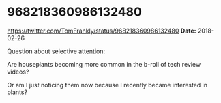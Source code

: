 # 968218360986132480
https://twitter.com/TomFrankly/status/968218360986132480
**Date:** 2018-02-26

Question about selective attention:

Are houseplants becoming more common in the b-roll of tech review videos?

Or am I just noticing them now because I recently became interested in plants?
